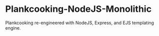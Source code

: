 # Plankcooking-NodeJS-Monolithic
 Plankcooking re-engineered with NodeJS, Express, and EJS templating engine.
